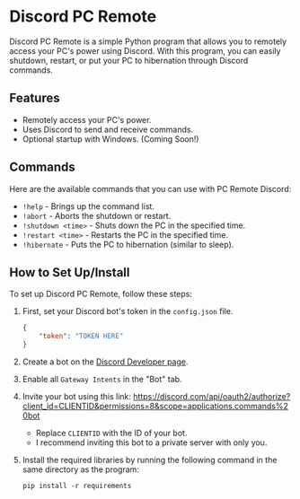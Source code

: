 # Discord PC Remote

Discord PC Remote is a simple Python program that allows you to remotely access your PC's power using Discord. With this program, you can easily shutdown, restart, or put your PC to hibernation through Discord commands.

## Features

- Remotely access your PC's power.
- Uses Discord to send and receive commands.
- Optional startup with Windows. (Coming Soon!)

## Commands

Here are the available commands that you can use with PC Remote Discord:

- `!help` - Brings up the command list.
- `!abort` - Aborts the shutdown or restart.
- `!shutdown <time>` - Shuts down the PC in the specified time.
- `!restart <time>` - Restarts the PC in the specified time.
- `!hibernate` - Puts the PC to hibernation (similar to sleep).

## How to Set Up/Install

To set up Discord PC Remote, follow these steps:

1. First, set your Discord bot's token in the `config.json` file.
   ```json
   {
       "token": "TOKEN HERE"
   }
2. Create a bot on the [Discord Developer page](https://discord.com/developers/applications).
3. Enable all `Gateway Intents` in the "Bot" tab.
4. Invite your bot using this link: https://discord.com/api/oauth2/authorize?client_id=CLIENTID&permissions=8&scope=applications.commands%20bot
    * Replace `CLIENTID` with the ID of your bot.
    * I recommend inviting this bot to a private server with only you.

5. Install the required libraries by running the following command in the same directory as the program:
   ```batch
   pip install -r requirements
   ```
